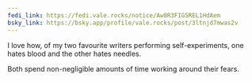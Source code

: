```yaml
---
fedi_link: https://fedi.vale.rocks/notice/Aw0R3FIG5REL1HdAem
bsky_link: https://bsky.app/profile/vale.rocks/post/3ltnjd7mwas2v
---
```


I love how, of my two favourite writers performing self-experiments, one hates blood and the other hates needles.

Both spend non-negligible amounts of time working around their fears.
